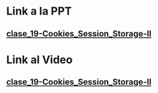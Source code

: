 # Link a la PPT

## [clase_19-Cookies_Session_Storage-II](https://docs.google.com/presentation/d/18MaGp_cyPams9fktlgufO1kUVos39K5cjVjn9CrZXd4/edit)



# Link al Video

## [clase_19-Cookies_Session_Storage-II](https://coderhouse.zoom.us/rec/play/gJ0w_XckkFOWyaI5eVHMgdrzA85X-tIHKMqs71rznwMGpAueAp0KQQeeoNEdIb1_brUDPFm3nFZ81MrZ.lvhGz-Dv9YALNQ5j?canPlayFromShare=true&from=share_recording_detail&continueMode=true&componentName=rec-play&originRequestUrl=https%3A%2F%2Fcoderhouse.zoom.us%2Frec%2Fshare%2FszjZAU1t6lLAogqXwwtgmyOKpBzmz20sl6O7jm0-lLIhEGGc9xvEm0G4jMrkI0s.XXAe2ysHfD5E9SPc)









